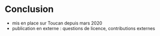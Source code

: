 # Conclusion

- mis en place sur Toucan depuis mars 2020
- publication en externe : questions de licence, contributions externes
